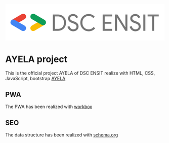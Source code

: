 ![DSC ENSIT Logo](public/img/DSC_ENSIT_Logo.png)

# AYELA project
This is the official project AYELA of DSC ENSIT realize with HTML, CSS, JavaScript, bootstrap
[AYELA](https://ayela-81f9a.web.app/)

## PWA
The PWA has been realized with [workbox](https://developers.google.com/web/tools/workbox)

## SEO 
The data structure has been realized with  [schema.org](http://schema.org) 

